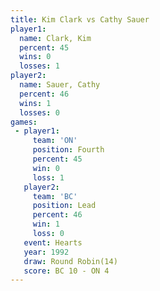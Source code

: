 ```yaml
---
title: Kim Clark vs Cathy Sauer
player1:            
  name: Clark, Kim  
  percent: 45       
  wins: 0           
  losses: 1         
player2:            
  name: Sauer, Cathy
  percent: 46       
  wins: 1           
  losses: 0         
games:
 - player1:          
     team: 'ON'      
     position: Fourth
     percent: 45     
     win: 0          
     loss: 1         
   player2:        
     team: 'BC'    
     position: Lead
     percent: 46   
     win: 1        
     loss: 0       
   event: Hearts        
   year: 1992           
   draw: Round Robin(14)
   score: BC 10 - ON 4  
---
```


